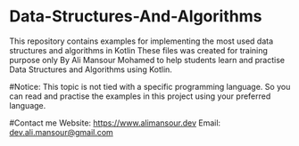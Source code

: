 # Data-Structures-And-Algorithms
This repository contains examples for implementing the most used data structures and algorithms in Kotlin
These files was created for training purpose only By Ali Mansour Mohamed to help students learn and practise
Data Structures and Algorithms using Kotlin.

#Notice:
This topic is not tied with a specific programming language. So you can read and practise the examples in this
project using your preferred language.

#Contact me
Website: https://www.alimansour.dev
Email:   dev.ali.mansour@gmail.com
